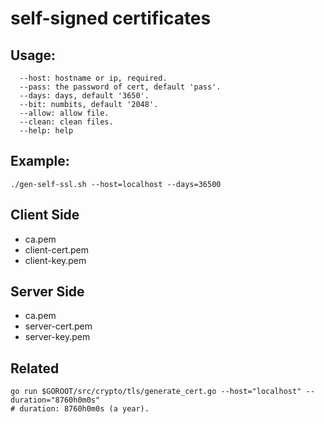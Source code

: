 # self-signed certificates

## Usage:
```
  --host: hostname or ip, required.
  --pass: the password of cert, default 'pass'.
  --days: days, default '3650'.
  --bit: numbits, default '2048'.
  --allow: allow file.
  --clean: clean files.
  --help: help
```

## Example:
```
./gen-self-ssl.sh --host=localhost --days=36500
```

## Client Side
- ca.pem
- client-cert.pem
- client-key.pem

## Server Side
- ca.pem
- server-cert.pem
- server-key.pem


## Related
```
go run $GOROOT/src/crypto/tls/generate_cert.go --host="localhost" --duration="8760h0m0s"
# duration: 8760h0m0s (a year).
```